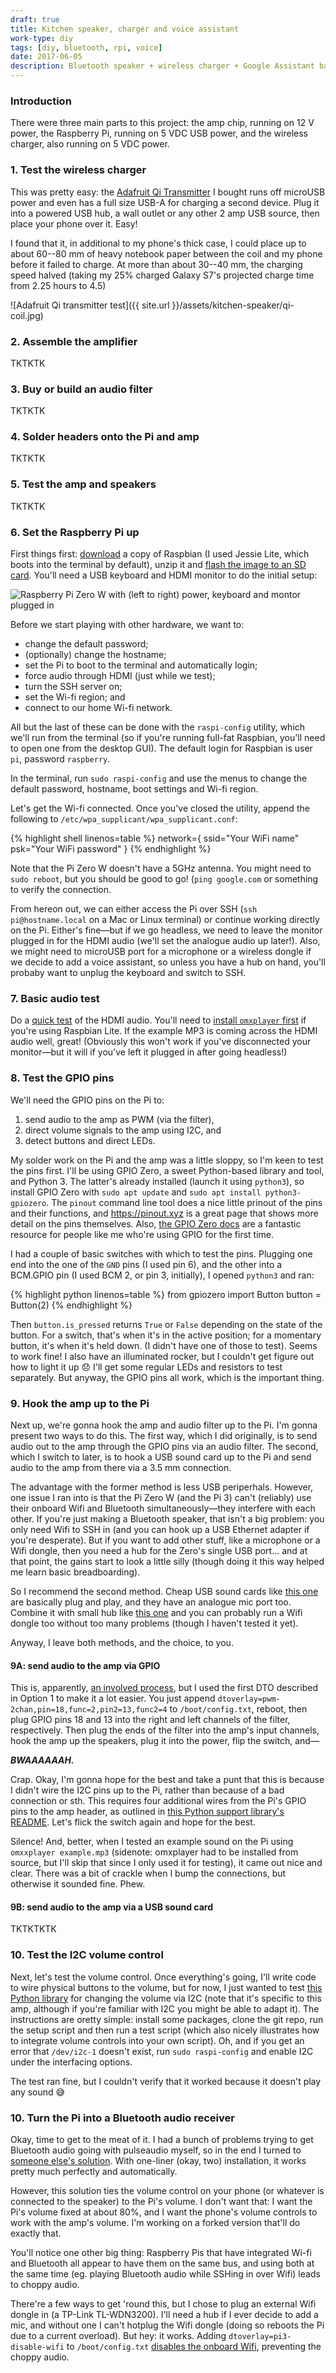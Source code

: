```yaml
---
draft: true
title: Kitchen speaker, charger and voice assistant
work-type: diy
tags: [diy, bluetooth, rpi, voice]
date: 2017-06-05
description: Bluetooth speaker + wireless charger + Google Assistant based on Raspberry Pi.
---
```


### Introduction

There were three main parts to this project: the amp chip, running on 12 V power, the Raspberry Pi, running on 5 VDC USB power, and the wireless charger, also running on 5 VDC power.

### 1. Test the wireless charger

This was pretty easy: the [Adafruit Qi Transmitter](https://www.adafruit.com/product/2162) I bought runs off microUSB power and even has a full size USB-A for charging a second device. Plug it into a powered USB hub, a wall outlet or any other 2 amp USB source, then place your phone over it. Easy!

I found that it, in additional to my phone's thick case, I could place up to about 60--80 mm of heavy notebook paper between the coil and my phone before it failed to charge. At more than about 30--40 mm, the charging speed halved (taking my 25% charged Galaxy S7's projected charge time from 2.25 hours to 4.5)

![Adafruit Qi transmitter test]({{ site.url }}/assets/kitchen-speaker/qi-coil.jpg)

### 2. Assemble the amplifier

TKTKTK

### 3. Buy or build an audio filter

TKTKTK

### 4. Solder headers onto the Pi and amp

TKTKTK

### 5. Test the amp and speakers

TKTKTK

### 6. Set the Raspberry Pi up
First things first: [download](https://www.raspberrypi.org/downloads/raspbian/) a copy of Raspbian (I used Jessie Lite, which boots into the terminal by default), unzip it and [flash the image to an SD card](https://www.raspberrypi.org/documentation/installation/installing-images/mac.md). You'll need a USB keyboard and HDMI monitor to do the initial setup:

![Raspberry Pi Zero W with (left to right) power, keyboard and montor plugged in](TKTKTK)

Before we start playing with other hardware, we want to:
- change the default password;
- (optionally) change the hostname;
- set the Pi to boot to the terminal and automatically login;
- force audio through HDMI (just while we test);
- turn the SSH server on;
- set the Wi-fi region; and
- connect to our home Wi-fi network.

All but the last of these can be done with the `raspi-config` utility, which we'll run from the terminal (so if you're running full-fat Raspbian, you'll need to open one from the desktop GUI). The default login for Raspbian is user `pi`, password `raspberry`.
 
In the terminal, run `sudo raspi-config` and use the menus to change the default password, hostname, boot settings and Wi-fi region.

Let's get the Wi-fi connected. Once you've closed the utility, append the following to `/etc/wpa_supplicant/wpa_supplicant.conf`:
 
{% highlight shell linenos=table %}
network={
    ssid="Your WiFi name"
    psk="Your WiFi password"
}
{% endhighlight %}

Note that the Pi Zero W doesn't have a 5GHz antenna. You might need to `sudo reboot`, but you should be good to go! (`ping google.com` or something to verify the connection.

From hereon out, we can either access the Pi over SSH (`ssh pi@hostname.local` on a Mac or Linux terminal) or continue working directly on the Pi. Either's fine—but if we go headless, we need to leave the monitor plugged in for the HDMI audio (we'll set the analogue audio up later!). Also, we might need to microUSB port for a microphone or a wireless dongle if we decide to add a voice assistant, so unless you have a hub on hand, you'll probaby want to unplug the keyboard and switch to SSH.

### 7. Basic audio test

Do a [quick test](https://www.raspberrypi.org/documentation/usage/audio/) of the HDMI audio. You'll need to [install `omxplayer` first](http://omxplayer.sconde.net/) if you're using Raspbian Lite. If the example MP3 is coming across the HDMI audio well, great! (Obviously this won't work if you've disconnected your monitor—but it will if you've left it plugged in after going headless!)

### 8. Test the GPIO pins

We'll need the GPIO pins on the Pi to:

1. send audio to the amp as PWM (via the filter),
2. direct volume signals to the amp using I2C, and
3. detect buttons and direct LEDs.

My solder work on the Pi and the amp was a little sloppy, so I'm keen to test the pins first. I'll be using GPIO Zero, a sweet Python-based library and tool, and Python 3. The latter's already installed (launch it using `python3`), so install GPIO Zero with `sudo apt update` and `sudo apt install python3-gpiozero`. The `pinout` command line tool does a nice little prinout of the pins and their functions, and https://pinout.xyz is a great page that shows more detail on the pins themselves. Also, [the GPIO Zero docs](https://gpiozero.readthedocs.io/en/stable/recipes.html) are a fantastic resource for people like me who're using GPIO for the first time.

I had a couple of basic switches with which to test the pins. Plugging one end into the one of the `GND` pins (I used pin 6), and the other into a BCM.GPIO pin (I used BCM 2, or pin 3, initially), I opened `python3` and ran:

{% highlight python linenos=table %}
from gpiozero import Button
button = Button(2)
{% endhighlight %}

Then `button.is_pressed` returns `True` or `False` depending on the state of the button. For a switch, that's when it's in the active position; for a momentary button, it's when it's held down. (I didn't have one of those to test). Seems to work fine! I also have an illuminated rocker, but I couldn't get figure out how to light it up 😞 I'll get some regular LEDs and resistors to test separately. But anyway, the GPIO pins all work, which is the important thing.

### 9. Hook the amp up to the Pi

Next up, we're gonna hook the amp and audio filter up to the Pi. I'm gonna present two ways to do this. The first way, which I did originally, is to send audio out to the amp through the GPIO pins via an audio filter. The second, which I switch to later, is to hook a USB sound card up to the Pi and send audio to the amp from there via a 3.5 mm connection.

The advantage with the former method is less USB periperhals. However, one issue I ran into is that the Pi Zero W (and the Pi 3) can't (reliably) use their onboard Wifi and Bluetooth simultaneously—they interfere with each other. If you're just making a Bluetooth speaker, that isn't a big problem: you only need Wifi to SSH in (and you can hook up a USB Ethernet adapter if you're desperate). But if you want to add other stuff, like a microphone or a Wifi dongle, then you need a hub for the Zero's single USB port... and at that point, the gains start to look a little silly (though doing it this way helped me learn basic breadboarding).

So I recommend the second method. Cheap USB sound cards like [this one](https://core-electronics.com.au/usb-audio-adapter-works-with-raspberry-pi.html) are basically plug and play, and they have an analogue mic port too. Combine it with small hub like [this one](https://core-electronics.com.au/usb-mini-hub-with-power-switch-otg-micro-usb.html) and you can probably run a Wifi dongle too without too many problems (though I haven't tested it yet).

Anyway, I leave both methods, and the choice, to you.

#### 9A: send audio to the amp via GPIO

This is, apparently, [an involved process](https://learn.adafruit.com/adding-basic-audio-ouput-to-raspberry-pi-zero/pi-zero-pwm-audio), but I used the first DTO described in Option 1 to make it a lot easier. You just append `dtoverlay=pwm-2chan,pin=18,func=2,pin2=13,func2=4` to `/boot/config.txt`, reboot, then plug GPIO pins 18 and 13 into the right and left channels of the filter, respectively. Then plug the ends of the filter into the amp's input channels, hook the amp up the speakers, plug it into the power, flip the switch, and—

_**BWAAAAAAH.**_

Crap. Okay, I'm gonna hope for the best and take a punt that this is because I didn't wire the I2C pins up to the Pi, rather than because of a bad connection or sth. This requires four additional wires from the Pi's GPIO pins to the amp header, as outlined in [this Python support library's README](https://github.com/adafruit/Adafruit_Python_MAX9744). Let's flick the switch again and hope for the best.

Silence! And, better, when I tested an example sound on the Pi using `omxxplayer example.mp3` (sidenote: omxplayer had to be installed from source, but I'll skip that since I only used it for testing), it came out nice and clear. There was a bit of crackle when I bump the connections, but otherwise it sounded fine. Phew.

#### 9B: send audio to the amp via a USB sound card

TKTKTKTK

### 10. Test the I2C volume control

Next, let's test the volume control. Once everything's going, I'll write code to wire physical buttons to the volume, but for now, I just wanted to test [this Python library](https://github.com/adafruit/Adafruit_Python_MAX9744/blob/master/Adafruit_MAX9744/MAX9744.py) for changing the volume via I2C (note that it's specific to this amp, although if you're familiar with I2C you might be able to adapt it). The instructions are oretty simple: install some packages, clone the git repo, run the setup script and then run a test script (which also nicely illustrates how to integrate volume controls into your own script). Oh, and if you get an error that `/dev/i2c-1` doesn't exist, run `sudo raspi-config` and enable I2C under the interfacing options.

The test ran fine, but I couldn't verify that it worked because it doesn't play any sound 😅

### 10. Turn the Pi into a Bluetooth audio receiver

Okay, time to get to the meat of it. I had a bunch of problems trying to get Bluetooth audio going with pulseaudio myself, so in the end I turned to [someone else's solution](https://github.com/lukasjapan/bt-speaker). With one-liner (okay, two) installation, it works pretty much perfectly and automatically.

However, this solution ties the volume control on your phone (or whatever is connected to the speaker) to the Pi's volume. I don't want that: I want the Pi's volume fixed at about 80%, and I want the phone's volume controls to work with the amp's volume. I'm working on a forked version that'll do exactly that.

You'll notice one other big thing: Raspberry Pis that have integrated Wi-fi and Bluetooth all appear to have them on the same bus, and using both at the same time (eg. playing Bluetooth audio while SSHing in over Wifi) leads to choppy audio.

There're a few ways to get 'round this, but I chose to plug an external Wifi dongle in (a TP-Link TL-WDN3200). I'll need a hub if I ever decide to add a mic, and without one I can't hotplug the Wifi dongle (doing so reboots the Pi due to a current overload). But hey: it works. Adding `dtoverlay=pi3-disable-wifi` to `/boot/config.txt` [disables the onboard Wifi](https://github.com/raspberrypi/firmware/blob/master/boot/overlays/README), preventing the choppy audio.



<!-- 

So that means that I need either a USB Wifi dongle or a USB Bluetooth dongle (and if I add a mic, I'll need a hub... I may just have the Pi's USB port run to the outside of the case when I put this in a box) to fix the choppy audio.

So I'll probably stop here until I can buy (a) some momentary push buttons with which to wire up the volume, and (b) a wireless dongle. After that:

- I'll look at what needs to change with the `a2dp-autoconnect` script to have it play nice with the I2C volume controls.
- Then we need to get the Pi and the Qi charger running off the amp's 12V out. I have a cigarette lighter that can do that, but it needs a sockt because I don't fancy trying to stick jumper leads onto its terminals.
- Once I've verified that everything runs off one power source, we can start talking about a box. I basically failed Year 7 woodworking, so that'll be interesting 😂 -->




<!-- ### 8. Configure the microphone

Most of the components I used for this build are hobbyist oriented (read: expensive 😂). The microphone isn't: I bought a used [PS3 Eye camera](https://en.wikipedia.org/wiki/PlayStation_Eye) from my local EB for AU$2. _Two bucks_. It's not the best mic in the world, but the price is right. I'll go through getting rid of the camera and casing later, but for now, we can use it as is.

The downisde of the PS3 Eye is that, with a four mic array, it's a little more complicated to set up than a typical USB mic. Following the [audio setup instructions](https://developers.google.com/assistant/sdk/prototype/getting-started-pi-python/configure-audio) for the Google Assistant SDK, we'll create an `~/.asoundrc` file on the Pi. Mine is a slightly tweaked version of [this one](https://me.m01.eu/blog/2014/07/an-asoundrc-alsa-config-for-the-ps3-eye/) designed for the Eye (it follows the Google instructions for playback and boosts the mic's gain a lot):

{% highlight shell linenos=table %}
# ps3 eye mic
# from https://me.m01.eu/blog/2014/07/an-asoundrc-alsa-config-for-the-ps3-eye/
# modified by james goldie (http://rensa.co)

pcm.array {
  type hw
  card CameraB409241
}

pcm.array_gain {
  type softvol
  slave {
    pcm "array"
  }
  control {
    name "Mic Gain"
    count 2
  }
  min_dB -5.0
  max_dB 30.0
}

pcm.cap {
  type plug
  slave {
    pcm "array_gain"
    channels 4
  }
  route_policy sum
}

pcm.!default {
    type asym
    playback.pcm "speaker"
    capture.pcm {
        type plug
        slave.pcm "cap"
    }
}

pcm.speaker {
  type plug
  slave {
    pcm "hw:0,1"
  }
}
{% endhighlight %}

So the Eye mic works—_if_ you disconnect and reconnect it. It seems that [it won't work if it's already plugged in on boot](https://www.raspberrypi.org/forums/viewtopic.php?f=38&t=15851#p180474). To fix this, I'm going to ~~tell the Pi to disconnect and reconnect the camera after booting.~~ -->